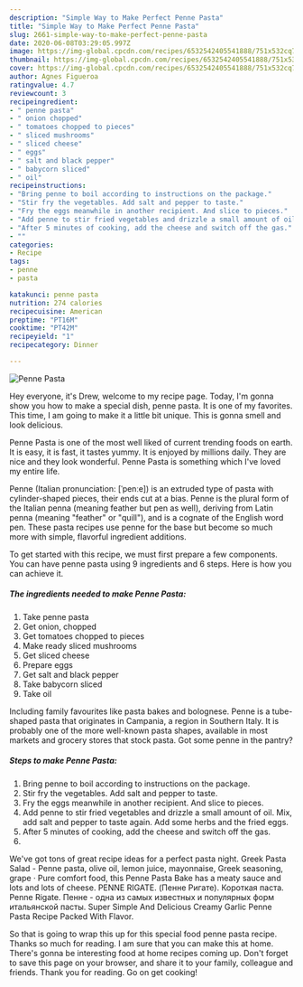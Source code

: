 ```yaml
---
description: "Simple Way to Make Perfect Penne Pasta"
title: "Simple Way to Make Perfect Penne Pasta"
slug: 2661-simple-way-to-make-perfect-penne-pasta
date: 2020-06-08T03:29:05.997Z
image: https://img-global.cpcdn.com/recipes/6532542405541888/751x532cq70/penne-pasta-recipe-main-photo.jpg
thumbnail: https://img-global.cpcdn.com/recipes/6532542405541888/751x532cq70/penne-pasta-recipe-main-photo.jpg
cover: https://img-global.cpcdn.com/recipes/6532542405541888/751x532cq70/penne-pasta-recipe-main-photo.jpg
author: Agnes Figueroa
ratingvalue: 4.7
reviewcount: 3
recipeingredient:
- " penne pasta"
- " onion chopped"
- " tomatoes chopped to pieces"
- " sliced mushrooms"
- " sliced cheese"
- " eggs"
- " salt and black pepper"
- " babycorn sliced"
- " oil"
recipeinstructions:
- "Bring penne to boil according to instructions on the package."
- "Stir fry the vegetables. Add salt and pepper to taste."
- "Fry the eggs meanwhile in another recipient. And slice to pieces."
- "Add penne to stir fried vegetables and drizzle a small amount of oil. Mix, add salt and pepper to taste again. Add some herbs and the fried eggs."
- "After 5 minutes of cooking, add the cheese and switch off the gas."
- ""
categories:
- Recipe
tags:
- penne
- pasta

katakunci: penne pasta 
nutrition: 274 calories
recipecuisine: American
preptime: "PT16M"
cooktime: "PT42M"
recipeyield: "1"
recipecategory: Dinner

---
```



![Penne Pasta](https://img-global.cpcdn.com/recipes/6532542405541888/751x532cq70/penne-pasta-recipe-main-photo.jpg)

Hey everyone, it's Drew, welcome to my recipe page. Today, I'm gonna show you how to make a special dish, penne pasta. It is one of my favorites. This time, I am going to make it a little bit unique. This is gonna smell and look delicious.

Penne Pasta is one of the most well liked of current trending foods on earth. It is easy, it is fast, it tastes yummy. It is enjoyed by millions daily. They are nice and they look wonderful. Penne Pasta is something which I've loved my entire life.

Penne (Italian pronunciation: [ˈpenːe]) is an extruded type of pasta with cylinder-shaped pieces, their ends cut at a bias. Penne is the plural form of the Italian penna (meaning feather but pen as well), deriving from Latin penna (meaning &#34;feather&#34; or &#34;quill&#34;), and is a cognate of the English word pen. These pasta recipes use penne for the base but become so much more with simple, flavorful ingredient additions.


To get started with this recipe, we must first prepare a few components. You can have penne pasta using 9 ingredients and 6 steps. Here is how you can achieve it.

<!--inarticleads1-->

##### The ingredients needed to make Penne Pasta:

1. Take  penne pasta
1. Get  onion, chopped
1. Get  tomatoes chopped to pieces
1. Make ready  sliced mushrooms
1. Get  sliced cheese
1. Prepare  eggs
1. Get  salt and black pepper
1. Take  babycorn sliced
1. Take  oil


Including family favourites like pasta bakes and bolognese. Penne is a tube-shaped pasta that originates in Campania, a region in Southern Italy. It is probably one of the more well-known pasta shapes, available in most markets and grocery stores that stock pasta. Got some penne in the pantry? 

<!--inarticleads2-->

##### Steps to make Penne Pasta:

1. Bring penne to boil according to instructions on the package.
1. Stir fry the vegetables. Add salt and pepper to taste.
1. Fry the eggs meanwhile in another recipient. And slice to pieces.
1. Add penne to stir fried vegetables and drizzle a small amount of oil. Mix, add salt and pepper to taste again. Add some herbs and the fried eggs.
1. After 5 minutes of cooking, add the cheese and switch off the gas.
1. 


We&#39;ve got tons of great recipe ideas for a perfect pasta night. Greek Pasta Salad - Penne pasta, olive oil, lemon juice, mayonnaise, Greek seasoning, grape · Pure comfort food, this Penne Pasta Bake has a meaty sauce and lots and lots of cheese. PENNE RIGATE. (Пенне Ригате). Короткая паста. Penne Rigate. Пенне - одна из самых известных и популярных форм итальянской пасты. Super Simple And Delicious Creamy Garlic Penne Pasta Recipe Packed With Flavor. 

So that is going to wrap this up for this special food penne pasta recipe. Thanks so much for reading. I am sure that you can make this at home. There's gonna be interesting food at home recipes coming up. Don't forget to save this page on your browser, and share it to your family, colleague and friends. Thank you for reading. Go on get cooking!

